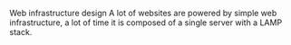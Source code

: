 Web infrastructure design
A lot of websites are powered by simple web infrastructure, a lot of time it is composed of a single server with a LAMP stack.
